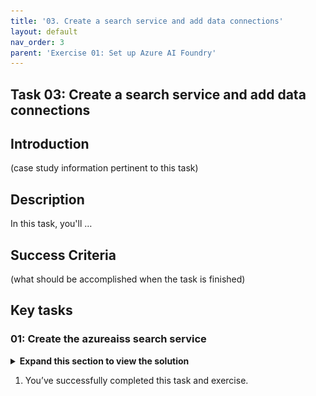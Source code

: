 ```yaml
---
title: '03. Create a search service and add data connections'
layout: default
nav_order: 3
parent: 'Exercise 01: Set up Azure AI Foundry'
---
```


## Task 03: Create a search service and add data connections

## Introduction

(case study information pertinent to this task)

## Description

In this task, you'll …

## Success Criteria

(what should be accomplished when the task is finished)

## Key tasks

### 01: Create the azureaiss search service

<details markdown="block">
<summary><strong>Expand this section to view the solution</strong></summary>

1. To create a search service, return to the Azure portal tab.

1. In the search bar at the top, search for **search** , then select **AI Search**.

    ![v2r1tigl.jpg](../media/v2r1tigl.jpg)

1. From the **AI Search** page, select **Create search service**.

1. On the **Create a search service** page, select your resource group and region (these may differ from the screenshot). Name the search service **azureaiss**, select **Review + create**, then select **Create**.

    ![sq9o5w3h.jpg](../media/sq9o5w3h.jpg)

1. Return to the tab with Azure AI Overview . On the right of the Overview  page, select **Open in management center**.

    ![279fty98.jpg](../media/279fty98.jpg)

1. From the **Management center**  for **project1**, under **Connected resources**, select **+ New connection**.

    ![ll51s4aw.jpg](../media/ll51s4aw.jpg)

1. On the **Add a connection to external assets** page, select **Azure AI Search**, then select **Add connection** next to the **azureaiss** service.

    ![ejir7drr.jpg](../media/ejir7drr.jpg)

</details>

1. You’ve successfully completed this task and exercise.
